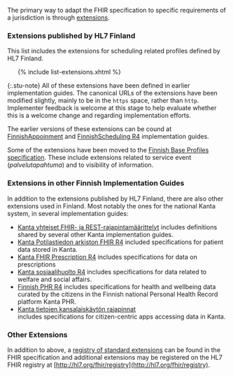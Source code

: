 The primary way to adapt the FHIR specification to specific requirements of a jurisdiction is
through [extensions](http://hl7.org/fhir/R4/extensibility.html).

### Extensions published by HL7 Finland

This list includes the extensions for scheduling related profiles defined by HL7 Finland.

<ul>
{% include list-extensions.xhtml %}
</ul>

{:.stu-note}
All of these extensions have been defined in earlier implementation guides. The canonical URLs of
the extensions have been modified slightly, mainly to be in the `https` space, rather than `http`.
Implementer feedback is welcome at this stage to help evaluate whether this is a welcome change
and regarding implementation efforts.

The earlier versions of these extensions can be cound at
[FinnishAppoinment](https://simplifier.net/finnishappointment/~resources?category=Extension&sortBy=DisplayName)
and
[FinnishScheduling R4](https://simplifier.net/finnishschedulingr4/~resources?category=Extension&sortBy=DisplayName)
implementation guides.

Some of the extensions have been moved to the
[Finnish Base Profiles specification](https://hl7.fi/fhir/finnish-base-profiles/extensions.html).
These include extensions related to service event (*palvelutapahtuma*) and to visibility of
information.

### Extensions in other Finnish Implementation Guides

In addition to the extensions published by HL7 Finland, there are also other extensions used in
Finland. Most notably the ones for the national Kanta system, in several implementation guides:

* [Kanta yhteiset FHIR- ja REST-rajapintamäärittelyt](https://simplifier.net/kanta-yhteiset-fhir)
  includes definitions shared by several other Kanta implementation guides.
* [Kanta Potilastiedon arkiston FHIR R4](https://simplifier.net/kanta-potilastiedon-arkiston-fhir-r4)
  included specifications for patient data stored in Kanta.
* [Kanta FHIR Prescription R4](https://simplifier.net/PrescriptionR4) includes specifications for
  data on prescriptions
* [Kanta sosiaalihuolto R4](https://simplifier.net/Kanta-sosiaalihuolto-R4) includes specifications
  for data related to welfare and social affairs.
* [Finnish PHR R4](https://simplifier.net/FinnishPHRR4) includes specifications for health and
  wellbeing data curated by the citizens in the Finnish national Personal Health Record platform
  Kanta PHR.
* [Kanta tietojen kansalaiskäytön rajapinnat](https://simplifier.net/kanta-tietojen-kansalaiskayton-rajapinnat)  
  includes specifications for citizen-centric apps accessing data in Kanta.

### Other Extensions

In addition to above, a
[registry of standard extensions](http://hl7.org/fhir/R4/extensibility-registry.html) can
be found in the FHIR specification and additional extensions may be registered on the HL7 FHIR
registry at [http://hl7.org/fhir/registry](http://hl7.org/fhir/registry).

